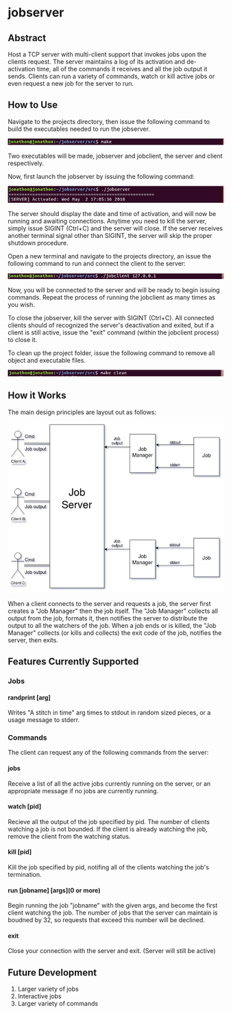 # jobserver

## Abstract
Host a TCP server with multi-client support that invokes jobs upon the clients request. The server maintains a log of its activation and de-activation time, all of the commands it receives and all the job output it sends. Clients can run a variety of commands, watch or kill active jobs or even request a new job for the server to run.

## How to Use
Navigate to the projects directory, then issue the following command to build the executables needed to run the jobserver.

![](images/make.png)

Two executables will be made, jobserver and jobclient, the server and client respectively. 

Now, first launch the jobserver by issuing the following command:

![](images/jobserver.png)

The server should display the date and time of activation, and will now be running and awaiting connections. Anytime you need to kill the server, simply issue SIGINT (Ctrl+C) and the server will close. If the server receives another terminal signal other than SIGINT, the server will skip the proper shutdown procedure.

Open a new terminal and navigate to the projects directory, an issue the following command to run and connect the client to the server:

![](images/jobclient.png)

Now, you will be connected to the server and will be ready to begin issuing commands. Repeat the process of running the jobclient as many times as you wish.

To close the jobserver, kill the server with SIGINT (Ctrl+C). All connected clients should of recognized the server's deactivation and exited, but if a client is still active, issue the "exit" command (within the jobclient process) to close it.

To clean up the project folder, issue the following command to remove all object and executable files.

![](images/make_clean.png)

## How it Works
The main design principles are layout out as follows:  

![](images/server.png)

When a client connects to the server and requests a job, the server first creates a "Job Manager" then the job itself. The "Job Manager"
collects all output from the job, formats it, then notifies the server to distribute the output to all the watchers of the job. When a
job ends or is killed, the "Job Manager" collects (or kills and collects) the exit code of the job, notifies the server, then exits.

## Features Currently Supported
### Jobs
#### randprint [arg]
Writes "A stitch in time" arg times to stdout in random sized pieces, or a usage message
to stderr.

### Commands
The client can request any of the following commands from the server:  
#### jobs
Receive a list of all the active jobs currently running on the server, or an appropriate message if no jobs are currently running.
#### watch [pid]
Recieve all the output of the job specified by pid. The number of clients watching a job is not bounded. If the client is already watching the job, remove the client from the watching status.
#### kill [pid]
Kill the job specified by pid, notifing all of the clients watching the job's termination.
#### run [jobname] [args](0 or more)
Begin running the job "jobname" with the given args, and become the first client watching the job. The number of jobs that the server can maintain is boudned by 32, so requests that exceed this number will be declined.
#### exit
Close your connection with the server and exit. (Server will still be active)

## Future Development
1. Larger variety of jobs
2. Interactive jobs
3. Larger variety of commands
